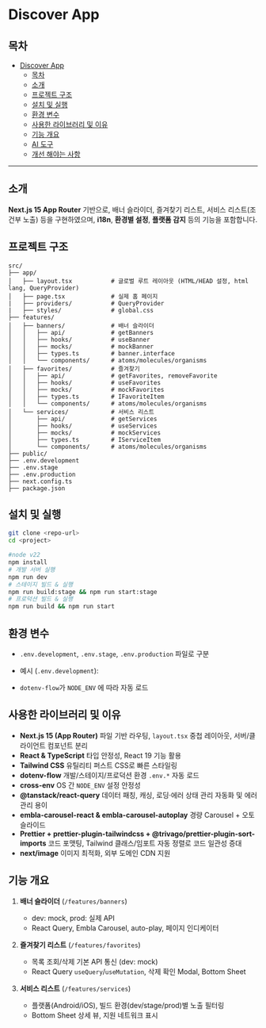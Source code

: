 # Discover App

## 목차

- [Discover App](#discover-app)
  - [목차](#목차)
  - [소개](#소개)
  - [프로젝트 구조](#프로젝트-구조)
  - [설치 및 실행](#설치-및-실행)
  - [환경 변수](#환경-변수)
  - [사용한 라이브러리 및 이유](#사용한-라이브러리-및-이유)
  - [기능 개요](#기능-개요)
  - [AI 도구](#ai-도구)
  - [개선 해야는 사항](#개선-해야는-사항)

---

## 소개

**Next.js 15 App Router** 기반으로, 배너 슬라이더, 즐겨찾기 리스트, 서비스 리스트(조건부 노출) 등을 구현하였으며, **i18n**, **환경별 설정**, **플랫폼 감지** 등의 기능을 포함합니다.

## 프로젝트 구조

```plaintext
src/
├── app/
│   ├── layout.tsx           # 글로벌 루트 레이아웃 (HTML/HEAD 설정, html lang, QueryProvider)
│   ├── page.tsx             # 실제 홈 페이지
|   ├── providers/           # QueryProvider
|   ├── styles/              # global.css
├── features/
│   ├── banners/             # 배너 슬라이더
│   │   ├── api/             # getBanners
│   │   ├── hooks/           # useBanner
│   │   ├── mocks/           # mockBanner
│   │   ├── types.ts         # banner.interface
│   │   └── components/      # atoms/molecules/organisms
│   ├── favorites/           # 즐겨찾기
│   │   ├── api/             # getFavorites, removeFavorite
│   │   ├── hooks/           # useFavorites
│   │   ├── mocks/           # mockFavorites
│   │   ├── types.ts         # IFavoriteItem
│   │   └── components/      # atoms/molecules/organisms
│   └── services/            # 서비스 리스트
│       ├── api/             # getServices
│       ├── hooks/           # useServices
│       ├── mocks/           # mockServices
│       ├── types.ts         # IServiceItem
│       └── components/      # atoms/molecules/organisms
├── public/
├── .env.development
├── .env.stage
├── .env.production
├── next.config.ts
├── package.json
```

## 설치 및 실행

```bash
git clone <repo-url>
cd <project>

#node v22
npm install
# 개발 서버 실행
npm run dev
# 스테이지 빌드 & 실행
npm run build:stage && npm run start:stage
# 프로덕션 빌드 & 실행
npm run build && npm run start
```

## 환경 변수

- `.env.development`, `.env.stage`, `.env.production` 파일로 구분
- 예시 (`.env.development`):

- `dotenv-flow`가 `NODE_ENV` 에 따라 자동 로드

## 사용한 라이브러리 및 이유

- **Next.js 15 (App Router)**
  파일 기반 라우팅, `layout.tsx` 중첩 레이아웃, 서버/클라이언트 컴포넌트 분리
- **React & TypeScript**
  타입 안정성, React 19 기능 활용
- **Tailwind CSS**
  유틸리티 퍼스트 CSS로 빠른 스타일링
- **dotenv-flow**
  개발/스테이지/프로덕션 환경 `.env.*` 자동 로드
- **cross-env**
  OS 간 `NODE_ENV` 설정 안정성
- **@tanstack/react-query**
  데이터 패칭, 캐싱, 로딩·에러 상태 관리 자동화 및 에러 관리 용이
- **embla-carousel-react & embla-carousel-autoplay**
  경량 Carousel + 오토슬라이드
- **Prettier + prettier-plugin-tailwindcss + @trivago/prettier-plugin-sort-imports**
  코드 포맷팅, Tailwind 클래스/임포트 자동 정렬로 코드 일관성 증대
- **next/image**
  이미지 최적화, 외부 도메인 CDN 지원

## 기능 개요

1. **배너 슬라이더** (`/features/banners`)
   - dev: mock, prod: 실제 API
   - React Query, Embla Carousel, auto-play, 페이지 인디케이터

2. **즐겨찾기 리스트** (`/features/favorites`)
   - 목록 조회/삭제 기본 API 통신 (dev: mock)
   - React Query `useQuery`/`useMutation`, 삭제 확인 Modal, Bottom Sheet

3. **서비스 리스트** (`/features/services`)
   - 플랫폼(Android/iOS), 빌드 환경(dev/stage/prod)별 노출 필터링
   - Bottom Sheet 상세 뷰, 지원 네트워크 표시
